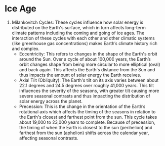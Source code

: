 # Ice Age

1. Milankovitch Cycles: These cycles influence how solar energy is distributed on the Earth's surface, which in turn affects long-term climate patterns including the coming and going of ice ages. The interaction of these cycles with each other and other climatic systems (like greenhouse gas concentrations) makes Earth’s climate history rich and complex.
    - Eccentricity: This refers to changes in the shape of the Earth's orbit around the Sun. Over a cycle of about 100,000 years, the Earth’s orbit changes shape from being more circular to more elliptical (oval) and back again. This affects the Earth's distance from the Sun and thus impacts the amount of solar energy the Earth receives.
    - Axial Tilt (Obliquity): The Earth's tilt on its axis varies between about 22.1 degrees and 24.5 degrees over roughly 41,000 years. This tilt influences the severity of the seasons, with greater tilt causing more severe seasonal contrasts and thus impacting the distribution of solar energy across the planet.
    - Precession: This is the change in the orientation of the Earth’s rotational axis which affects the timing of the seasons in relation to the Earth's closest and farthest point from the sun. This cycle takes about 19,000 to 23,000 years to complete. Because of precession, the timing of when the Earth is closest to the sun (perihelion) and farthest from the sun (aphelion) shifts across the calendar year, affecting seasonal contrasts.
